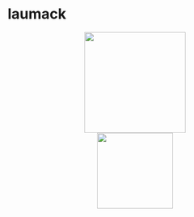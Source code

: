 # laumack

<div id="header" align="center">
  <img src="https://media.giphy.com/media/dWxO36Jzd6bTSt5dIY/giphy.gif" width="200"/>
</div>



<div id="header" align="center">
<img src="https://media.giphy.com/media/SUQCXTkMd1ziNblgIx/giphy.gif" width="150"/>
</div>
